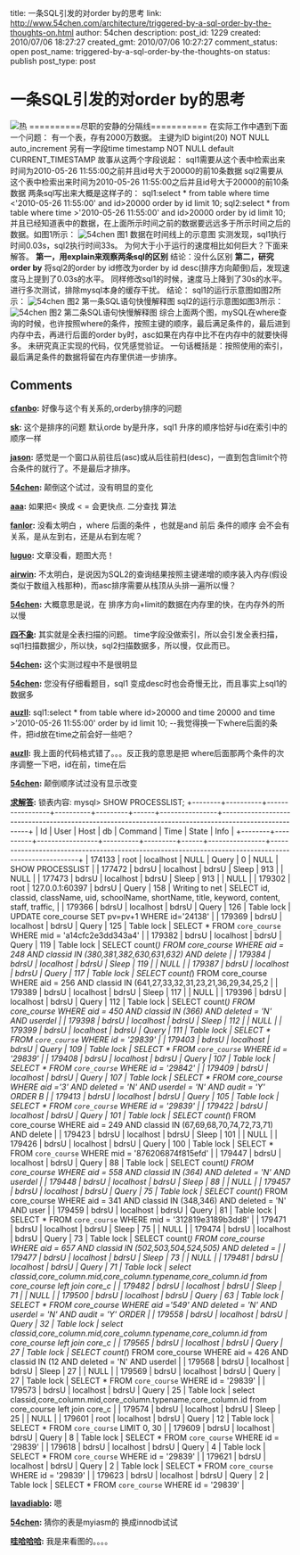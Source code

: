 title: 一条SQL引发的对order by的思考
link: http://www.54chen.com/architecture/triggered-by-a-sql-order-by-the-thoughts-on.html
author: 54chen
description: 
post_id: 1229
created: 2010/07/06 18:27:27
created_gmt: 2010/07/06 10:27:27
comment_status: open
post_name: triggered-by-a-sql-order-by-the-thoughts-on
status: publish
post_type: post

# 一条SQL引发的对order by的思考

![热](http://img02.taobaocdn.com/imgextra/i2/T18I0FXoFCXXcVYX39_072328.jpg) ==========尽职的安静的分隔线=========== 在实际工作中遇到下面一个问题： 有一个表，存有2000万数据。 主键为ID bigint(20) NOT NULL auto_increment 另有一字段time timestamp NOT NULL default CURRENT_TIMESTAMP 故事从这两个字段说起： sql1需要从这个表中检索出来时间为2010-05-26 11:55:00之前并且id号大于20000的前10条数据 sql2需要从这个表中检索出来时间为2010-05-26 11:55:00之后并且id号大于20000的前10条数据 两条sql写出来大概是这样子的： sql1:select * from table where time <'2010-05-26 11:55:00' and id>20000 order by id limit 10; sql2:select * from table where time >'2010-05-26 11:55:00' and id>20000 order by id limit 10; 并且已经知道表中的数据，在上面所示时间之前的数据要远远多于所示时间之后的数据。如图1所示： ![54chen](http://img05.taobaocdn.com/imgextra/i5/T1AKhFXgdbXXaH.kQ3_051000.jpg) 图1 数据在时间线上的示意图 实测发现，sql1执行时间0.03s，sql2执行时间33s。 为何大于小于运行的速度相比如何巨大？下面来解答。 **第一，用explain来观察两条sql的区别** 结论：没什么区别 **第二，研究order by** 将sql2的order by id修改为order by id desc(排序方向颠倒)后，发现速度马上提到了0.03s的水平。 同样修改sql1的时候，速度马上降到了30s的水平。 进行多次测试，排除mysql本身的缓存干扰。 结论： sql1的运行示意图如图2所示： ![54chen](http://img06.taobaocdn.com/imgextra/i6/T1ouhFXgXdXXbLbqg6_060541.jpg) 图2 第一条SQL语句快慢解释图 sql2的运行示意图如图3所示： ![54chen](http://img02.taobaocdn.com/imgextra/i2/T14KdFXc0eXXc_k476_061836.jpg) 图2 第二条SQL语句快慢解释图 综合上面两个图，mySQL在where查询的时候，也许按照where的条件，按照主键的顺序，最后满足条件的，最后进到内存中去，再进行后面的order by时，asc如果在内存中比不在内存中的就要快得多。 未研究真正实现的代码，仅凭感觉验证。 一句话概括是：按照使用的索引，最后满足条件的数据将留在内存里供进一步排序。

## Comments

**[cfanbo](#13522 "2011-04-21 18:47:50"):** 好像与这个有关系的,orderby排序的问题

**[sk](#13505 "2011-04-14 11:43:48"):** 这个是排序的问题 默认orde by是升序，sql1 升序的顺序恰好与id在索引中的顺序一样

**[jason](#13791 "2011-09-12 10:09:08"):** 感觉是一个窗口从前往后(asc)或从后往前扫(desc)，一直到包含limit个符合条件的就行了。不是最后才排序。

**[54chen](#12496 "2010-07-08 16:19:35"):** 颠倒这个试过，没有明显的变化

**[aaa](#12497 "2010-07-09 01:56:46"):** 如果把< 换成 < = 会更快点. 二分查找 算法

**[fanlor](#12498 "2010-07-09 07:39:36"):** 没看太明白 ，where 后面的条件 ，也就是and 前后 条件的顺序 会不会有关系，是从左到右，还是从右到左呢？

**[luguo](#12486 "2010-07-06 23:25:46"):** 文章没看，题图大亮！

**[airwin](#12487 "2010-07-07 09:35:24"):** 不太明白，是说因为SQL2的查询结果按照主键递增的顺序装入内存(假设类似于数组入栈那种)，而asc排序需要从栈顶从头排一遍所以慢？

**[54chen](#12490 "2010-07-07 12:28:32"):** 大概意思是说，在 排序方向+limit的数据在内存里的快，在内存外的所以慢

**[四不象](#12491 "2010-07-07 23:05:54"):** 其实就是全表扫描的问题。 time字段没做索引，所以会引发全表扫描，sql1扫描数据少，所以快，sql2扫描数据多，所以慢，仅此而已。

**[54chen](#12499 "2010-07-09 13:54:34"):** 这个实测过程中不是很明显

**[54chen](#12493 "2010-07-08 08:12:48"):** 您没有仔细看题目，sql1 变成desc时也会奇慢无比，而且事实上sql1的数据多

**[auzll](#12494 "2010-07-08 08:30:08"):** sql1:select * from table where id>20000 and time 20000 and time >’2010-05-26 11:55:00' order by id limit 10; \--我觉得换一下where后面的条件，把id放在time之前会好一些吧？

**[auzll](#12495 "2010-07-08 08:33:49"):** 我上面的代码格式错了。。。反正我的意思是把 where后面那两个条件的次序调整一下吧，id在前，time在后

**[54chen](#12500 "2010-07-09 13:55:33"):** 颠倒顺序试过没有显示改变

**[求解答](#12521 "2010-07-23 17:53:59"):** 锁表内容: mysql> SHOW PROCESSLIST; +--------+----------+-----------------+----------+---------+------+----------------+------------------------------------------------------------------------------------------------------+ | Id | User | Host | db | Command | Time | State | Info | +--------+----------+-----------------+----------+---------+------+----------------+------------------------------------------------------------------------------------------------------+ | 174133 | root | localhost | NULL | Query | 0 | NULL | SHOW PROCESSLIST | | 177472 | bdrsU | localhost | bdrsU | Sleep | 913 | | NULL | | 177473 | bdrsU | localhost | bdrsU | Sleep | 913 | | NULL | | 179302 | root | 127.0.0.1:60397 | bdrsU | Query | 158 | Writing to net | SELECT id, classid, className, uid, schoolName, shortName, title, keyword, content, staff, traffic, | | 179366 | bdrsU | localhost | bdrsU | Query | 126 | Table lock | UPDATE core_course SET pv=pv+1 WHERE id='24138' | | 179369 | bdrsU | localhost | bdrsU | Query | 125 | Table lock | SELECT * FROM `core_course` WHERE mid = 'a14cfc2e3dd343a4' | | 179382 | bdrsU | localhost | bdrsU | Query | 119 | Table lock | SELECT count(*) FROM core_course WHERE aid = 248 AND classid IN (380,381,382,630,631,632) AND delete | | 179384 | bdrsU | localhost | bdrsU | Sleep | 119 | | NULL | | 179387 | bdrsU | localhost | bdrsU | Query | 117 | Table lock | SELECT count(*) FROM core_course WHERE aid = 256 AND classid IN (641,27,33,32,31,23,21,36,29,34,25,2 | | 179389 | bdrsU | localhost | bdrsU | Sleep | 117 | | NULL | | 179396 | bdrsU | localhost | bdrsU | Query | 112 | Table lock | SELECT count(*) FROM core_course WHERE aid = 450 AND classid IN (366) AND deleted = 'N' AND userdel | | 179398 | bdrsU | localhost | bdrsU | Sleep | 112 | | NULL | | 179399 | bdrsU | localhost | bdrsU | Query | 111 | Table lock | SELECT * FROM `core_course` WHERE id = '29839' | | 179403 | bdrsU | localhost | bdrsU | Query | 109 | Table lock | SELECT * FROM `core_course` WHERE id = '29839' | | 179408 | bdrsU | localhost | bdrsU | Query | 107 | Table lock | SELECT * FROM `core_course` WHERE id = '29842' | | 179409 | bdrsU | localhost | bdrsU | Query | 107 | Table lock | SELECT * FROM core_course WHERE aid ='3' AND deleted = 'N' AND userdel = 'N' AND audit = 'Y' ORDER B | | 179413 | bdrsU | localhost | bdrsU | Query | 105 | Table lock | SELECT * FROM `core_course` WHERE id = '29839' | | 179422 | bdrsU | localhost | bdrsU | Query | 101 | Table lock | SELECT count(*) FROM core_course WHERE aid = 249 AND classid IN (67,69,68,70,74,72,73,71) AND delete | | 179423 | bdrsU | localhost | bdrsU | Sleep | 101 | | NULL | | 179426 | bdrsU | localhost | bdrsU | Query | 100 | Table lock | SELECT * FROM `core_course` WHERE mid = '876206874f815efd' | | 179447 | bdrsU | localhost | bdrsU | Query | 88 | Table lock | SELECT count(*) FROM core_course WHERE aid = 558 AND classid IN (364) AND deleted = 'N' AND userdel | | 179448 | bdrsU | localhost | bdrsU | Sleep | 88 | | NULL | | 179457 | bdrsU | localhost | bdrsU | Query | 75 | Table lock | SELECT count(*) FROM core_course WHERE aid = 341 AND classid IN (348,346) AND deleted = 'N' AND user | | 179459 | bdrsU | localhost | bdrsU | Query | 81 | Table lock | SELECT * FROM `core_course` WHERE mid = '312819e3189b3dd8' | | 179471 | bdrsU | localhost | bdrsU | Sleep | 75 | | NULL | | 179474 | bdrsU | localhost | bdrsU | Query | 73 | Table lock | SELECT count(*) FROM core_course WHERE aid = 657 AND classid IN (502,503,504,524,505) AND deleted = | | 179477 | bdrsU | localhost | bdrsU | Sleep | 73 | | NULL | | 179481 | bdrsU | localhost | bdrsU | Query | 71 | Table lock | select classid,core_column.mid,core_column.typename,core_column.id from core_course left join core_c | | 179482 | bdrsU | localhost | bdrsU | Sleep | 71 | | NULL | | 179500 | bdrsU | localhost | bdrsU | Query | 63 | Table lock | SELECT * FROM core_course WHERE aid ='549' AND deleted = 'N' AND userdel = 'N' AND audit = 'Y' ORDER | | 179558 | bdrsU | localhost | bdrsU | Query | 32 | Table lock | select classid,core_column.mid,core_column.typename,core_column.id from core_course left join core_c | | 179565 | bdrsU | localhost | bdrsU | Query | 27 | Table lock | SELECT count(*) FROM core_course WHERE aid = 426 AND classid IN (12 AND deleted = 'N' AND userdel | | 179568 | bdrsU | localhost | bdrsU | Sleep | 27 | | NULL | | 179569 | bdrsU | localhost | bdrsU | Query | 27 | Table lock | SELECT * FROM `core_course` WHERE id = '29839' | | 179573 | bdrsU | localhost | bdrsU | Query | 25 | Table lock | select classid,core_column.mid,core_column.typename,core_column.id from core_course left join core_c | | 179574 | bdrsU | localhost | bdrsU | Sleep | 25 | | NULL | | 179601 | root | localhost | bdrsU | Query | 12 | Table lock | SELECT * FROM `core_course` LIMIT 0, 30 | | 179609 | bdrsU | localhost | bdrsU | Query | 8 | Table lock | SELECT * FROM `core_course` WHERE id = '29839' | | 179618 | bdrsU | localhost | bdrsU | Query | 4 | Table lock | SELECT * FROM `core_course` WHERE id = '29839' | | 179621 | bdrsU | localhost | bdrsU | Query | 2 | Table lock | SELECT * FROM `core_course` WHERE id = '29839' | | 179623 | bdrsU | localhost | bdrsU | Query | 2 | Table lock | SELECT * FROM `core_course` WHERE id = '29839' |

**[lavadiablo](#12550 "2010-08-04 16:56:10"):** 嗯

**[54chen](#12551 "2010-08-04 17:17:52"):** 猜你的表是myiasm的 换成innodb试试

**[哇哈哈哈](#12561 "2010-08-06 18:57:39"):** 我是来看图的。。。。


